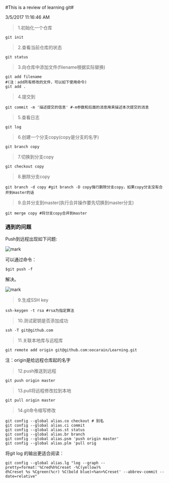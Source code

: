 #This is a review of learning git#

3/5/2017 11:16:46 AM 


> 1.初始化一个仓库
> 
	git init

> 2.查看当前仓库的状态
> 
	git status

> 3.向仓库中添加文件(filename根据实际替换)
> 
	git add filename
	#(注：add所有修改的文件，可以如下使用命令)
	git add .
> 4.提交到
> 
	git commit -m '描述提交的信息' #-m参数和后面的消息用来描述本次提交的消息

> 5.查看日志
> 
	git log

>6.创建一个分支copy(copy是分支的名字)
> 
	git branch copy

> 7.切换到分支copy
> 
	git checkout copy

> 8.删除分支copy
> 
	git branch -d copy #git branch -D copy强行删除分支copy，如果copy分支没有合并到master的话

> 9.合并分支到master(执行合并操作要先切换到master分支)
> 
	git merge copy #将分支copy合并到master

### 遇到的问题 ###

Push到远程出现如下问题:

![mark](http://ol8t44w0x.bkt.clouddn.com/blog/20170305/153236729.png)

可以通过命令：

	$git push -f 
解决。

![mark](http://ol8t44w0x.bkt.clouddn.com/blog/20170305/153534451.png)

> 9.生成SSH key
> 
	ssh-keygen -t rsa #rsa为指定算法

> 10.测试密钥是否添加成功
> 
	ssh -T git@github.com

> 11.关联本地库与远程库
> 
	git remote add origin git@github.com:oocarain/Learning.git

注：origin是给远程仓库起的名字

> 12.push推送到远程
> 
	git push origin master

> 13.pull将远程修改拉到本地
> 
	git pull origin master

> 14.git命令缩写修改
> 
	git config --global alias.co checkout # 别名
    git config --global alias.ci commit
    git config --global alias.st status
    git config --global alias.br branch
	git config --global alias.psm 'push origin master'
	git config --global alias.plm 'pull orig

将git log 的输出更适合阅读：

    git config --global alias.lg "log --graph --pretty=format:'%Cred%h%Creset -%C(yellow)%
    d%Creset %s %Cgreen(%cr) %C(bold blue)<%an>%Creset' --abbrev-commit --date=relative"